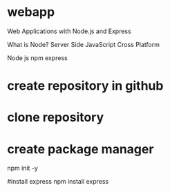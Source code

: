 # webapp
Web Applications with Node.js and Express

What is Node?
Server Side JavaScript
Cross Platform

Node js
npm
express

# create repository in github
# clone repository
# create package manager
npm init -y

#install express
npm install express
